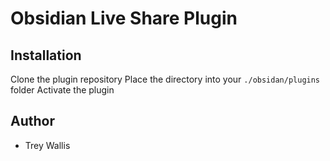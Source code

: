 # Obsidian Live Share Plugin

## Installation
Clone the plugin repository
Place the directory into your `./obsidan/plugins` folder
Activate the plugin

## Author
- Trey Wallis
